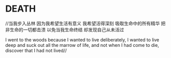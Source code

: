 # DEATH
//当我步入丛林 
因为我希望生活有意义 
我希望活得深刻 
吸取生命中的所有精华 
把非生命的一切都击溃 
以免当我生命终结 
却发现自己从未活过 

I went to the woods 
because I wanted to live deliberately, 
I wanted to live deep and suck out all the marrow of life, 
and not when I had come to die, 
discover that I had not lived//
